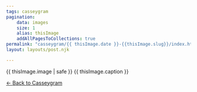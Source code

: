 ```yaml
---
tags: casseygram
pagination: 
    data: images
    size: 1
    alias: thisImage
    addAllPagesToCollections: true
permalink: "casseygram/{{ thisImage.date }}-{{thisImage.slug}}/index.html"    
layout: layouts/post.njk

---
```


{{ thisImage.image | safe }}
{{ thisImage.caption }}

<p><a href="{{ '/casseygram' | url }}"><span aria-hidden="true">← </span>Back to Casseygram</a></p>
